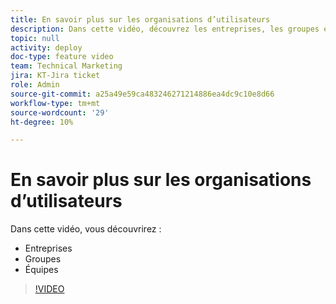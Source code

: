 ```yaml
---
title: En savoir plus sur les organisations d’utilisateurs
description: Dans cette vidéo, découvrez les entreprises, les groupes et les équipes.
topic: null
activity: deploy
doc-type: feature video
team: Technical Marketing
jira: KT-Jira ticket
role: Admin
source-git-commit: a25a49e59ca483246271214886ea4dc9c10e8d66
workflow-type: tm+mt
source-wordcount: '29'
ht-degree: 10%

---
```


# En savoir plus sur les organisations d’utilisateurs

Dans cette vidéo, vous découvrirez :

* Entreprises
* Groupes
* Équipes

>[!VIDEO](https://video.tv.adobe.com/v/335068/?quality=12&learn=on)

